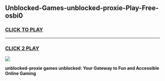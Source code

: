
## Unblocked-Games-unblocked-proxie-Play-Free-osbi0
<h3>
<a href="https://premium76.site?title=unblocked-proxie&ref=21A">CLICK TO PLAY</a></h3>
<hr>

<h3>
<a href="https://premium76.site?title=unblocked-proxie&ref=21A">CLICK 2 PLAY</a>
  
</h3>

<a href="https://premium76.site?title=unblocked-proxie&ref=21A"><img src="https://clearcache.store/games.png"></a>


**unblocked-proxie games unblocked: Your Gateway to Fun and Accessible Online Gaming**
